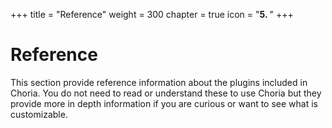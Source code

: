+++
title = "Reference"
weight = 300
chapter = true
icon = "<b>5. </b>"
+++

# Reference

This section provide reference information about the plugins included in Choria.  You do not need to read or understand these to use Choria but they provide more in depth information if you are curious or want to see what is customizable.

